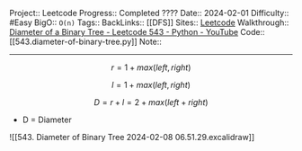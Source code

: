 Project:: Leetcode
Progress:: Completed ????
Date:: 2024-02-01
Difficulty:: #Easy 
BigO:: `O(n)`
Tags:: 
BackLinks:: [[DFS]]
Sites:: [Leetcode](https://leetcode.com/problems/diameter-of-binary-tree/description/)
Walkthrough:: [Diameter of a Binary Tree - Leetcode 543 - Python - YouTube](https://www.youtube.com/watch?v=bkxqA8Rfv04)
Code:: [[543.diameter-of-binary-tree.py]]
Note:: 

---

$$
r = 1 + max(left, right)
$$

$$
l = 1 + max(left, right)
$$


$$
D = r + l = 2 + max(left + right)
$$

- D = Diameter

![[543. Diameter of Binary Tree 2024-02-08 06.51.29.excalidraw]]